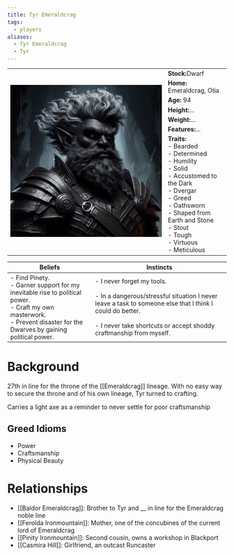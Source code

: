 ```yaml
---
title: Tyr Emeraldcrag
tags:
  - players
aliases:
  - Tyr Emeraldcrag
  - Tyr
---
```


 <table>
  <tr>
    <td rowspan="8"><img src="../images/Tyr.png" alt="Tyr Emeraldcrag"></td>
    <td><b><strong>Stock:</b></strong>Dwarf</td>
  </tr>
  <tr>
    <td><b><strong>Home:</b></strong> Emeraldcrag, Otia</td>
  </tr>
    <tr>
    <td><b><strong>Age:</b></strong> 94</td>
  </tr>
    <tr>
    <td><b><strong>Height:</b></strong>...</td>
  </tr>
    <tr>
    <td><b><strong>Weight:</b></strong>...</td>
  </tr>
    <tr>
    <td><b><strong>Features:</b></strong>...</td>
  </tr>
   <tr>
    <td><b><strong>Traits:</b></strong><br>- Bearded<br>- Determined<br>- Humility<br>- Solid<br>- Accustomed to the Dark<br>- Dvergar<br>- Greed<br>- Oathsworn<br>- Shaped from Earth and Stone<br>- Stout<br>- Tough<br>- Virtuous<br>- Meticulous</td>
  </tr>
</table> 

| Beliefs                                                                                                                                                                       | Instincts                                                                                                                                                                                                              |
| ----------------------------------------------------------------------------------------------------------------------------------------------------------------------------- | ---------------------------------------------------------------------------------------------------------------------------------------------------------------------------------------------------------------------- |
| - Find Pinety.<br>- Garner support for my inevitable rise to political power.<br>- Craft my own masterwork.<br>- Prevent disaster for the Dwarves by gaining political power. | - I never forget my tools.<br><br>- In a dangerous/stressful situation I never leave a task to someone else that I think I could do better.<br><br>- I never take shortcuts or accept shoddy craftmanship from myself. |

# Background
27th in line for the throne of the [[Emeraldcrag]] lineage. With no easy way to secure the throne and of his own lineage, Tyr turned to crafting.

Carries a light axe as a reminder to never settle for poor craftsmanship

## Greed Idioms
+ Power
+ Craftsmanship
+ Physical Beauty
# Relationships
* [[Baldor Emeraldcrag]]: Brother to Tyr and __ in line for the Emeraldcrag noble line
* [[Ferolda Ironmountain]]: Mother, one of the concubines of the current lord of Emeraldcrag
* [[Pinity Ironmountain]]:  Second cousin, owns a workshop in Blackport
* [[Casmira Hill]]: Girlfriend, an outcast Runcaster
